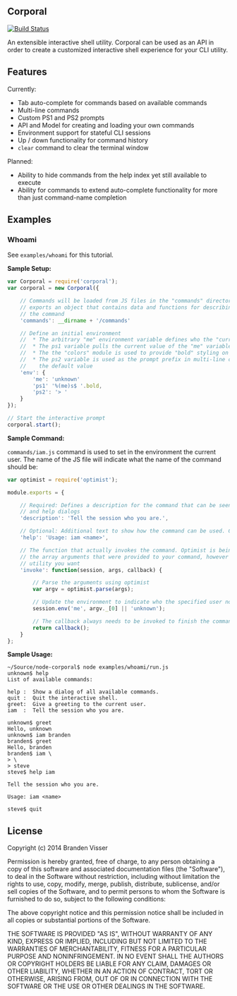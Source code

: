 ## Corporal

[![Build Status](https://travis-ci.org/mrvisser/node-corporal.png?branch=master)](https://travis-ci.org/mrvisser/node-corporal)

An extensible interactive shell utility. Corporal can be used as an API in order to create a customized interactive shell experience
for your CLI utility.

## Features

Currently:

* Tab auto-complete for commands based on available commands
* Multi-line commands
* Custom PS1 and PS2 prompts
* API and Model for creating and loading your own commands
* Environment support for stateful CLI sessions
* Up / down functionality for command history
* `clear` command to clear the terminal window

Planned:

* Ability to hide commands from the help index yet still available to execute
* Ability for commands to extend auto-complete functionality for more than just command-name completion

## Examples

### Whoami

See `examples/whoami` for this tutorial.

**Sample Setup:**

```javascript
var Corporal = require('corporal');
var corporal = new Corporal({

    // Commands will be loaded from JS files in the "commands" directory. Each command
    // exports an object that contains data and functions for describing and invoking
    // the command
    'commands': __dirname + '/commands'

    // Define an initial environment
    //  * The arbitrary "me" environment variable defines who the "current user" is
    //  * The ps1 variable pulls the current value of the "me" variable to put in the PS1 prompt
    //  * The the "colors" module is used to provide "bold" styling on the PS1
    //  * The ps2 variable is used as the prompt prefix in multi-line commands. "> " is also
    //    the default value
    'env': {
        'me': 'unknown'
        'ps1' '%(me)s$ '.bold,
        'ps2': '> '
    }
});

// Start the interactive prompt
corporal.start();
```

**Sample Command:**

`commands/iam.js` command is used to set in the environment the current user. The name of the JS file will indicate what the name of the command should be:

```javascript
var optimist = require('optimist');

module.exports = {

    // Required: Defines a description for the command that can be seen in command listings
    // and help dialogs
    'description': 'Tell the session who you are.',

    // Optional: Additional text to show how the command can be used. Can be multi-line, etc...
    'help': 'Usage: iam <name>',

    // The function that actually invokes the command. Optimist is being used here to parse
    // the array arguments that were provided to your command, however you can use whatever
    // utility you want
    'invoke': function(session, args, callback) {

        // Parse the arguments using optimist
        var argv = optimist.parse(args);

        // Update the environment to indicate who the specified user now is
        session.env('me', argv._[0] || 'unknown');

        // The callback always needs to be invoked to finish the command
        return callback();
    }
};
```

**Sample Usage:**

```
~/Source/node-corporal$ node examples/whoami/run.js
unknown$ help
List of available commands:

help :  Show a dialog of all available commands.
quit :  Quit the interactive shell.
greet:  Give a greeting to the current user.
iam  :  Tell the session who you are.

unknown$ greet
Hello, unknown
unknown$ iam branden
branden$ greet
Hello, branden
branden$ iam \
> \
> steve
steve$ help iam

Tell the session who you are.

Usage: iam <name>

steve$ quit
```


## License

Copyright (c) 2014 Branden Visser

Permission is hereby granted, free of charge, to any person obtaining a copy of this software and associated documentation files (the "Software"), to deal in the Software without restriction, including without limitation the rights to use, copy, modify, merge, publish, distribute, sublicense, and/or sell copies of the Software, and to permit persons to whom the Software is furnished to do so, subject to the following conditions:

The above copyright notice and this permission notice shall be included in all copies or substantial portions of the Software.

THE SOFTWARE IS PROVIDED "AS IS", WITHOUT WARRANTY OF ANY KIND, EXPRESS OR IMPLIED, INCLUDING BUT NOT LIMITED TO THE WARRANTIES OF MERCHANTABILITY, FITNESS FOR A PARTICULAR PURPOSE AND NONINFRINGEMENT. IN NO EVENT SHALL THE AUTHORS OR COPYRIGHT HOLDERS BE LIABLE FOR ANY CLAIM, DAMAGES OR OTHER LIABILITY, WHETHER IN AN ACTION OF CONTRACT, TORT OR OTHERWISE, ARISING FROM, OUT OF OR IN CONNECTION WITH THE SOFTWARE OR THE USE OR OTHER DEALINGS IN THE SOFTWARE.
